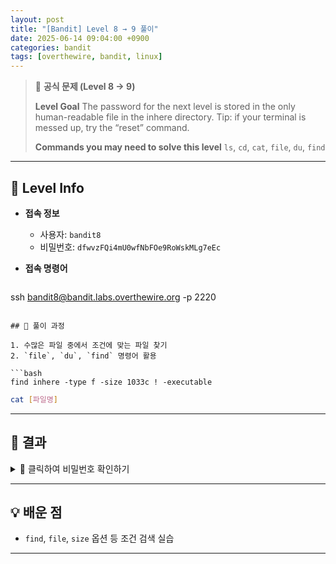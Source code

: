 ```yaml
---
layout: post
title: "[Bandit] Level 8 → 9 풀이"
date: 2025-06-14 09:04:00 +0900
categories: bandit
tags: [overthewire, bandit, linux]
---
```


> 📝 **공식 문제 (Level 8 → 9)**
>
> **Level Goal**
> The password for the next level is stored in the only human-readable file in the inhere directory. Tip: if your terminal is messed up, try the “reset” command.
>
> **Commands you may need to solve this level**
> `ls`, `cd`, `cat`, `file`, `du`, `find`

---

## 🔐 Level Info

- **접속 정보**
  - 사용자: `bandit8`
  - 비밀번호: `dfwvzFQi4mU0wfNbFOe9RoWskMLg7eEc`
  
- **접속 명령어**

  ```bash
ssh bandit8@bandit.labs.overthewire.org -p 2220
  ```

## 🧪 풀이 과정

1. 수많은 파일 중에서 조건에 맞는 파일 찾기
2. `file`, `du`, `find` 명령어 활용

```bash
find inhere -type f -size 1033c ! -executable
```
```bash
cat [파일명]
```


---

## 🎯 결과

<details markdown="1">
<summary>👀 클릭하여 비밀번호 확인하기</summary>

```
4CKMh1JI91bUIZZPXDqGanal4xvAg0JM
```

</details>

---

## 💡 배운 점

- `find`, `file`, `size` 옵션 등 조건 검색 실습

---
